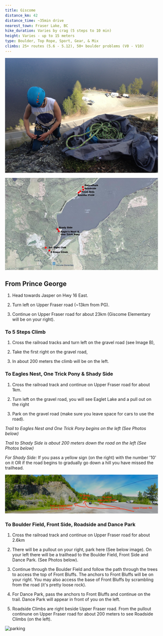 ```yaml
---
title: Giscome
distance_km: 42
distance_time: ~35min drive
nearest_town: Fraser Lake, BC
hike_duration: Varies by crag (5 steps to 10 min)
height: Varies - up to 15 meters
type: Boulder, Top Rope, Sport, Gear, & Mix
climbs: 25+ routes (5.6 - 5.12), 50+ boulder problems (V0 - V10)
---
```


![giscome ledge](./_giscome.JPG)

![area map](./_area-map.png)

## From Prince George

1. Head towards Jasper on Hwy 16 East.

1. Turn left on Upper Fraser road (~13km from PG).

1. Continue on Upper Fraser road for about 23km (Giscome Elementary will be on your right).

### To 5 Steps Climb

1. Cross the railroad tracks and turn left on the gravel road (see Image B),

1. Take the first right on the gravel road,

1. In about 200 meters the climb will be on the left.

### To Eagles Nest, One Trick Pony & Shady Side

1. Cross the railroad track and continue on Upper Fraser road for about 1km.

1. Turn left on the gravel road, you will see Eaglet Lake and a pull out on the right

1. Park on the gravel road (make sure you leave space for cars to use the road).

_Trail to Eagles Nest and One Trick Pony begins on the left (See Photos below)_

_Trail to Shady Side is about 200 meters down the road on the left (See Photos below)_

_For Shady Side:_ If you pass a yellow sign (on the right) with the number '10' on it OR if the road begins to gradually go down a hill you have missed the trailhead.

![to eagles nest](./_Eagles-Nest-and-Shady-Side.jpg)

### To Boulder Field, Front Side, Roadside and Dance Park

1. Cross the railroad track and continue on Upper Fraser road for about 2.6km

1. There will be a pullout on your right, park here (See below image). On your left there will be a trailhead to the Boulder Field, Front Side and Dance Park. (See Photos below).

1. Continue through the Boulder Field and follow the path through the trees to access the top of Front Bluffs. The anchors to Front Bluffs will be on your right. You may also access the base of Front Bluffs by scrambling from the road (it's pretty loose rock).

1. For Dance Park, pass the anchors to Front Bluffs and continue on the trail. Dance Park will appear in front of you on the left.

1. Roadside Climbs are right beside Upper Fraser road. From the pullout continune on Upper Fraser road for about 200 meters to see Roadside Climbs (on the left).

![parking](./_Giscome-Parking.jpg)
